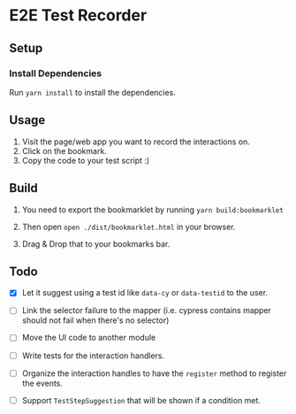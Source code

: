 # E2E Test Recorder

## Setup

### Install Dependencies

Run `yarn install` to install the dependencies.


## Usage

1. Visit the page/web app you want to record the interactions on.
2. Click on the bookmark.
3. Copy the code to your test script :)

## Build

1. You need to export the bookmarklet by running `yarn build:bookmarklet`

2. Then open `open ./dist/bookmarklet.html` in your browser.

3. Drag & Drop that to your bookmarks bar.


## Todo

- [x] Let it suggest using a test id like `data-cy` or `data-testid` to the user.

- [ ] Link the selector failure to the mapper (i.e. cypress contains mapper should not fail when there's no selector)

- [ ] Move the UI code to another module

- [ ] Write tests for the interaction handlers.

- [ ] Organize the interaction handles to have the `register` method to register the events.

- [ ] Support `TestStepSuggestion` that will be shown if a condition met.
